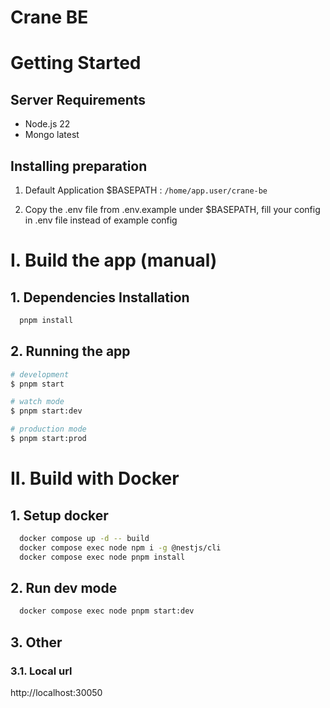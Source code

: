 # Crane BE

# Getting Started

## Server Requirements

- Node.js 22
- Mongo latest

## Installing preparation

1. Default Application $BASEPATH : `/home/app.user/crane-be`

2. Copy the .env file from .env.example under $BASEPATH, fill your config in .env file instead of example config

# I. Build the app (manual)
## 1. Dependencies Installation

```bash
  pnpm install
```

## 2. Running the app

```bash
# development
$ pnpm start

# watch mode
$ pnpm start:dev

# production mode
$ pnpm start:prod
```

# II. Build with Docker

## 1. Setup docker

```bash
  docker compose up -d -- build
  docker compose exec node npm i -g @nestjs/cli
  docker compose exec node pnpm install
```

## 2. Run dev mode

```bash
  docker compose exec node pnpm start:dev
```

## 3. Other

### 3.1. Local url

http://localhost:30050
